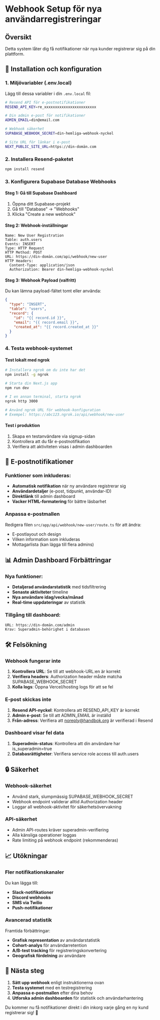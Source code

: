 # Webhook Setup för nya användarregistreringar

## Översikt
Detta system låter dig få notifikationer när nya kunder registrerar sig på din plattform.

## 🔧 Installation och konfiguration

### 1. Miljövariabler (.env.local)
Lägg till dessa variabler i din `.env.local` fil:

```bash
# Resend API för e-postnotifikationer
RESEND_API_KEY=re_xxxxxxxxxxxxxxxxxxxxxxxx

# Din admin e-post för notifikationer
ADMIN_EMAIL=din@email.com

# Webhook säkerhet
SUPABASE_WEBHOOK_SECRET=din-hemliga-webhook-nyckel

# Site URL för länkar i e-post
NEXT_PUBLIC_SITE_URL=https://din-domän.com
```

### 2. Installera Resend-paketet
```bash
npm install resend
```

### 3. Konfigurera Supabase Database Webhooks

#### Steg 1: Gå till Supabase Dashboard
1. Öppna ditt Supabase-projekt
2. Gå till "Database" → "Webhooks"
3. Klicka "Create a new webhook"

#### Steg 2: Webhook-inställningar
```
Name: New User Registration
Table: auth.users
Events: INSERT
Type: HTTP Request
HTTP Method: POST
URL: https://din-domän.com/api/webhook/new-user
HTTP Headers:
  Content-Type: application/json
  Authorization: Bearer din-hemliga-webhook-nyckel
```

#### Steg 3: Webhook Payload (valfritt)
Du kan lämna payload-fältet tomt eller använda:
```json
{
  "type": "INSERT",
  "table": "users",
  "record": {
    "id": "{{ record.id }}",
    "email": "{{ record.email }}",
    "created_at": "{{ record.created_at }}"
  }
}
```

### 4. Testa webhook-systemet

#### Test lokalt med ngrok
```bash
# Installera ngrok om du inte har det
npm install -g ngrok

# Starta din Next.js app
npm run dev

# I en annan terminal, starta ngrok
ngrok http 3000

# Använd ngrok URL för webhook-konfiguration
# Exempel: https://abc123.ngrok.io/api/webhook/new-user
```

#### Test i produktion
1. Skapa en testanvändare via signup-sidan
2. Kontrollera att du får e-postnotifikation
3. Verifiera att aktiviteten visas i admin dashboarden

## 📧 E-postnotifikationer

### Funktioner som inkluderas:
- **Automatisk notifikation** när ny användare registrerar sig
- **Användardetaljer** (e-post, tidpunkt, användar-ID)
- **Direktlänk** till admin dashboard
- **Vacker HTML-formatering** för bättre läsbarhet

### Anpassa e-postmallen
Redigera filen `src/app/api/webhook/new-user/route.ts` för att ändra:
- E-postlayout och design
- Vilken information som inkluderas
- Mottagarlista (kan lägga till flera admins)

## 📊 Admin Dashboard Förbättringar

### Nya funktioner:
- **Detaljerad användarstatistik** med tidsfiltrering
- **Senaste aktiviteter** timeline
- **Nya användare idag/vecka/månad**
- **Real-time uppdateringar** av statistik

### Tillgång till dashboard:
```
URL: https://din-domän.com/admin
Krav: Superadmin-behörighet i databasen
```

## 🛠 Felsökning

### Webhook fungerar inte
1. **Kontrollera URL**: Se till att webhook-URL:en är korrekt
2. **Verifiera headers**: Authorization header måste matcha SUPABASE_WEBHOOK_SECRET
3. **Kolla logs**: Öppna Vercel/hosting logs för att se fel

### E-post skickas inte
1. **Resend API-nyckel**: Kontrollera att RESEND_API_KEY är korrekt
2. **Admin e-post**: Se till att ADMIN_EMAIL är inställd
3. **Från-adress**: Verifiera att noreply@handbok.org är verifierad i Resend

### Dashboard visar fel data
1. **Superadmin-status**: Kontrollera att din användare har is_superadmin=true
2. **Databasrättigheter**: Verifiera service role access till auth.users

## 🔒 Säkerhet

### Webhook-säkerhet
- Använd stark, slumpmässig SUPABASE_WEBHOOK_SECRET
- Webhook endpoint validerar alltid Authorization header
- Loggar all webhook-aktivitet för säkerhetsövervakning

### API-säkerhet
- Admin API-routes kräver superadmin-verifiering
- Alla känsliga operationer loggas
- Rate limiting på webhook endpoint (rekommenderas)

## 📈 Utökningar

### Fler notifikationskanaler
Du kan lägga till:
- **Slack-notifikationer**
- **Discord webhooks**
- **SMS via Twilio**
- **Push-notifikationer**

### Avancerad statistik
Framtida förbättringar:
- **Grafisk representation** av användarstatistik
- **Cohort-analys** för användarretention
- **A/B-test tracking** för registreringskonvertering
- **Geografisk fördelning** av användare

## 🚀 Nästa steg

1. **Sätt upp webhook** enligt instruktionerna ovan
2. **Testa systemet** med en testregistrering
3. **Anpassa e-postmallen** efter dina behov
4. **Utforska admin dashboarden** för statistik och användarhantering

Du kommer nu få notifikationer direkt i din inkorg varje gång en ny kund registrerar sig! 🎉 
